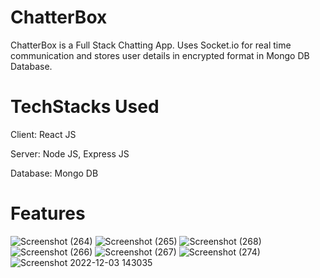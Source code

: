# ChatterBox
ChatterBox is a Full Stack Chatting App. Uses Socket.io for real time communication and stores user details in encrypted format in Mongo DB Database.

# TechStacks Used

Client: React JS

Server: Node JS, Express JS

Database: Mongo DB

# Features
![Screenshot (264)](https://user-images.githubusercontent.com/85659480/199514458-92261fb8-3049-45fb-a65a-61e400af222f.png)
![Screenshot (265)](https://user-images.githubusercontent.com/85659480/199557102-05d693d4-bad7-4280-b46b-4d7daae011bb.png)
![Screenshot (268)](https://user-images.githubusercontent.com/85659480/200810301-b91f3694-7419-4350-95f6-c334ed135d74.png)
![Screenshot (266)](https://user-images.githubusercontent.com/85659480/200810314-d69dfd53-d1d3-43a0-87db-94d6eed8b9af.png)
![Screenshot (267)](https://user-images.githubusercontent.com/85659480/200810320-671b42aa-d16d-4c06-9356-3eb5ba2e5935.png)
![Screenshot (274)](https://user-images.githubusercontent.com/85659480/202890433-07e41d79-b6fb-427a-aae9-a2db3a230b50.png)
![Screenshot 2022-12-03 143035](https://user-images.githubusercontent.com/85659480/205433093-8c88842d-44d9-4bac-a7e4-af980615af62.png)
